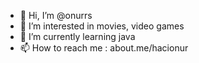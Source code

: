 - 👋 Hi, I’m @onurrs
- 👀 I’m interested in movies, video games
- 🌱 I’m currently learning java
- 📫 How to reach me : about.me/hacionur

<!---
onurrs/onurrs is a ✨ special ✨ repository because its `README.md` (this file) appears on your GitHub profile.
You can click the Preview link to take a look at your changes.
--->
